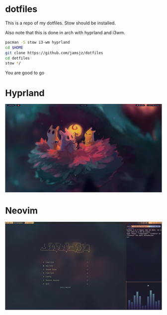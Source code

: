 # dotfiles
This is a repo of my dotfiles.
Stow should be installed.

Also note that this is done in arch with hyprland and i3wm.

```bash
pacman -S stow i3-wm hyprland
cd $HOME
git clone https://github.com/jamsjz/dotfiles
cd dotfiles
stow */
```


You are good to go

# Hyprland

![hyprland](hyprland.png)

# Neovim

![nvim](nvim.png)
